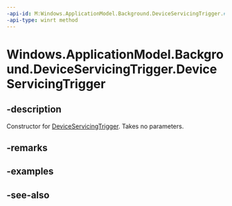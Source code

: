 ----api-id: M:Windows.ApplicationModel.Background.DeviceServicingTrigger.#ctor
-api-type: winrt method
---<!-- Method syntaxpublic DeviceServicingTrigger()--># Windows.ApplicationModel.Background.DeviceServicingTrigger.DeviceServicingTrigger## -descriptionConstructor for [DeviceServicingTrigger](deviceservicingtrigger.md). Takes no parameters.## -remarks## -examples## -see-also